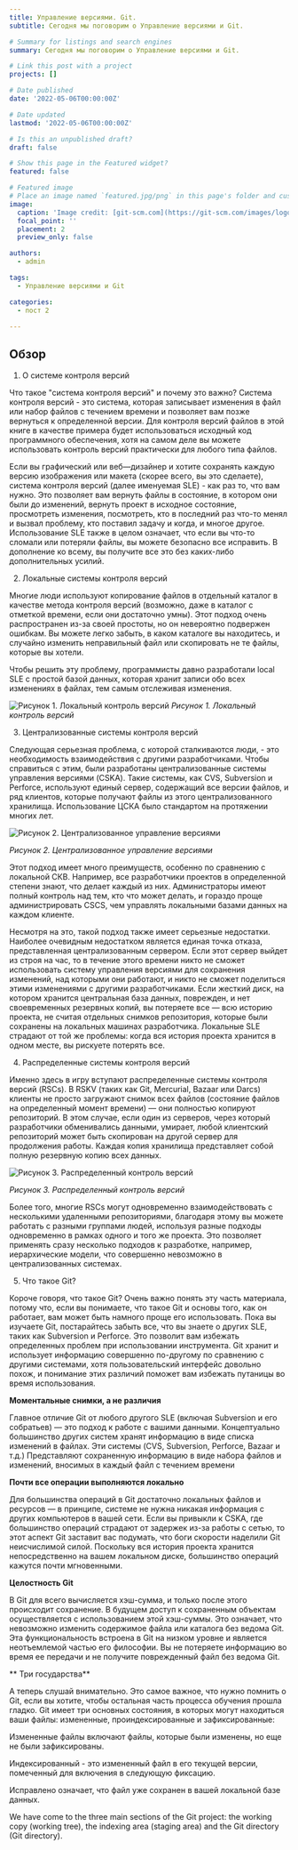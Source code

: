 ```yaml
---
title: Управление версиями. Git.
subtitle: Сегодня мы поговорим о Управление версиями и Git.

# Summary for listings and search engines
summary: Сегодня мы поговорим о Управление версиями и Git.

# Link this post with a project
projects: []

# Date published
date: '2022-05-06T00:00:00Z'

# Date updated
lastmod: '2022-05-06T00:00:00Z'

# Is this an unpublished draft?
draft: false

# Show this page in the Featured widget?
featured: false

# Featured image
# Place an image named `featured.jpg/png` in this page's folder and customize its options here.
image:
  caption: 'Image credit: [git-scm.com](https://git-scm.com/images/logo@2x.png)'
  focal_point: ''
  placement: 2
  preview_only: false

authors:
  - admin

tags:
  - Управление версиями и Git

categories:
  - пост 2

---
```


## Обзор

1. О системе контроля версий

Что такое "система контроля версий" и почему это важно? Система контроля версий - это система, которая записывает изменения в файл или набор файлов с течением времени и позволяет вам позже вернуться к определенной версии. Для контроля версий файлов в этой книге в качестве примера будет использоваться исходный код программного обеспечения, хотя на самом деле вы можете использовать контроль версий практически для любого типа файлов.

Если вы графический или веб—дизайнер и хотите сохранять каждую версию изображения или макета (скорее всего, вы это сделаете), система контроля версий (далее именуемая SLE) - как раз то, что вам нужно. Это позволяет вам вернуть файлы в состояние, в котором они были до изменений, вернуть проект в исходное состояние, просмотреть изменения, посмотреть, кто в последний раз что-то менял и вызвал проблему, кто поставил задачу и когда, и многое другое. Использование SLE также в целом означает, что если вы что-то сломали или потеряли файлы, вы можете безопасно все исправить. В дополнение ко всему, вы получите все это без каких-либо дополнительных усилий.

2. Локальные системы контроля версий

Многие люди используют копирование файлов в отдельный каталог в качестве метода контроля версий (возможно, даже в каталог с отметкой времени, если они достаточно умны). Этот подход очень распространен из-за своей простоты, но он невероятно подвержен ошибкам. Вы можете легко забыть, в каком каталоге вы находитесь, и случайно изменить неправильный файл или скопировать не те файлы, которые вы хотели.

Чтобы решить эту проблему, программисты давно разработали local SLE с простой базой данных, которая хранит записи обо всех изменениях в файлах, тем самым отслеживая изменения.

![Рисунок 1. Локальный контроль версий](local.png)
*Рисунок 1. Локальный контроль версий*


3. Централизованные системы контроля версий

Следующая серьезная проблема, с которой сталкиваются люди, - это необходимость взаимодействия с другими разработчиками. Чтобы справиться с этим, были разработаны централизованные системы управления версиями (CSKA). Такие системы, как CVS, Subversion и Perforce, используют единый сервер, содержащий все версии файлов, и ряд клиентов, которые получают файлы из этого централизованного хранилища. Использование ЦСКА было стандартом на протяжении многих лет.

![Рисунок 2. Централизованное управление версиями](centralized.png)

*Рисунок 2. Централизованное управление версиями*

Этот подход имеет много преимуществ, особенно по сравнению с локальной СКВ. Например, все разработчики проектов в определенной степени знают, что делает каждый из них. Администраторы имеют полный контроль над тем, кто что может делать, и гораздо проще администрировать CSCS, чем управлять локальными базами данных на каждом клиенте.

Несмотря на это, такой подход также имеет серьезные недостатки. Наиболее очевидным недостатком является единая точка отказа, представленная централизованным сервером. Если этот сервер выйдет из строя на час, то в течение этого времени никто не сможет использовать систему управления версиями для сохранения изменений, над которыми они работают, и никто не сможет поделиться этими изменениями с другими разработчиками. Если жесткий диск, на котором хранится центральная база данных, поврежден, и нет своевременных резервных копий, вы потеряете все — всю историю проекта, не считая отдельных снимков репозитория, которые были сохранены на локальных машинах разработчика. Локальные SLE страдают от той же проблемы: когда вся история проекта хранится в одном месте, вы рискуете потерять все.

4. Распределенные системы контроля версий

Именно здесь в игру вступают распределенные системы контроля версий (RSCs). В RSKV (таких как Git, Mercurial, Bazaar или Darcs) клиенты не просто загружают снимок всех файлов (состояние файлов на определенный момент времени) — они полностью копируют репозиторий. В этом случае, если один из серверов, через который разработчики обменивались данными, умирает, любой клиентский репозиторий может быть скопирован на другой сервер для продолжения работы. Каждая копия хранилища представляет собой полную резервную копию всех данных.

![Рисунок 3. Распределенный контроль версий](distributed.png)

*Рисунок 3. Распределенный контроль версий*

Более того, многие RSCs могут одновременно взаимодействовать с несколькими удаленными репозиториями, благодаря этому вы можете работать с разными группами людей, используя разные подходы одновременно в рамках одного и того же проекта. Это позволяет применять сразу несколько подходов к разработке, например, иерархические модели, что совершенно невозможно в централизованных системах.

5. Что такое Git?

Короче говоря, что такое Git? Очень важно понять эту часть материала, потому что, если вы понимаете, что такое Git и основы того, как он работает, вам может быть намного проще его использовать. Пока вы изучаете Git, постарайтесь забыть все, что вы знаете о других SLE, таких как Subversion и Perforce. Это позволит вам избежать определенных проблем при использовании инструмента. Git хранит и использует информацию совершенно по-другому по сравнению с другими системами, хотя пользовательский интерфейс довольно похож, и понимание этих различий поможет вам избежать путаницы во время использования.

**Моментальные снимки, а не различия**

Главное отличие Git от любого другого SLE (включая Subversion и его собратьев) — это подход к работе с вашими данными. Концептуально большинство других систем хранят информацию в виде списка изменений в файлах. Эти системы (CVS, Subversion, Perforce, Bazaar и т.д.) Представляют сохраненную информацию в виде набора файлов и изменений, вносимых в каждый файл с течением времени

**Почти все операции выполняются локально**

Для большинства операций в Git достаточно локальных файлов и ресурсов — в принципе, системе не нужна никакая информация с других компьютеров в вашей сети. Если вы привыкли к CSKA, где большинство операций страдают от задержек из-за работы с сетью, то этот аспект Git заставит вас подумать, что боги скорости наделили Git неисчислимой силой. Поскольку вся история проекта хранится непосредственно на вашем локальном диске, большинство операций кажутся почти мгновенными.

**Целостность Git**

В Git для всего вычисляется хэш-сумма, и только после этого происходит сохранение. В будущем доступ к сохраненным объектам осуществляется с использованием этой хэш-суммы. Это означает, что невозможно изменить содержимое файла или каталога без ведома Git. Эта функциональность встроена в Git на низком уровне и является неотъемлемой частью его философии. Вы не потеряете информацию во время ее передачи и не получите поврежденный файл без ведома Git.

** Три государства**

А теперь слушай внимательно. Это самое важное, что нужно помнить о Git, если вы хотите, чтобы остальная часть процесса обучения прошла гладко. Git имеет три основных состояния, в которых могут находиться ваши файлы: измененные, проиндексированные и зафиксированные:

Измененные файлы включают файлы, которые были изменены, но еще не были зафиксированы.

Индексированный - это измененный файл в его текущей версии, помеченный для включения в следующую фиксацию.

Исправлено означает, что файл уже сохранен в вашей локальной базе данных.

We have come to the three main sections of the Git project: the working copy (working tree), the indexing area (staging area) and the Git directory (Git directory).

